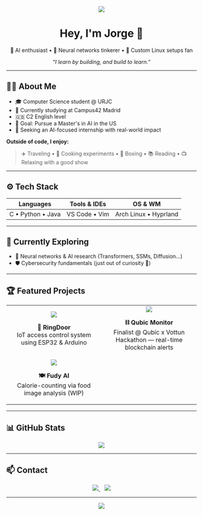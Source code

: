 <!-- Header with wave -->
<div align="center">
  <img src="https://capsule-render.vercel.app/api?type=waving&color=89B4FA&height=100&section=header"/>
</div>

<h1 align="center">Hey, I'm Jorge 👋</h1>

<p align="center">
  🚀 AI enthusiast • 🧠 Neural networks tinkerer • 🐧 Custom Linux setups fan
</p>

<p align="center">
  <em>“I learn by building, and build to learn.”</em>
</p>

---

## 🧑‍💻 About Me

- 🎓 Computer Science student @ URJC
- 🏫 Currently studying at Campus42 Madrid
- 🇬🇧 C2 English level
- 🎯 Goal: Pursue a Master's in AI in the US
- 💼 Seeking an AI-focused internship with real-world impact

**Outside of code, I enjoy:**

> ✈️ Traveling • 🍳 Cooking experiments • 🥊 Boxing • 📚 Reading • 📺 Relaxing with a good show

---

## ⚙️ Tech Stack

<div align="center">

| Languages | Tools & IDEs | OS & WM |
| --------- | ------------- | ------- |
| C • Python • Java | VS Code • Vim | Arch Linux • Hyprland |

</div>

---

## 🧠 Currently Exploring

- 🤖 Neural networks & AI research (Transformers, SSMs, Diffusion...)
- 🛡️ Cybersecurity fundamentals (just out of curiosity 🧪)

---

## 🏆 Featured Projects

<div align="center">
  <table>
    <tr>
      <td width="50%" align="center">
        <a href="https://github.com/Eclipse3k/RingDoor">
          <img src="https://github-readme-stats.vercel.app/api/pin/?username=Eclipse3k&repo=RingDoor&theme=catppuccin_mocha" />
        </a>
        <p><strong>🔐 RingDoor</strong><br/>IoT access control system using ESP32 & Arduino</p>
      </td>
      <td width="50%" align="center">
        <a href="https://github.com/Eclipse3k/Qubic-Monitor">
          <img src="https://github-readme-stats.vercel.app/api/pin/?username=Eclipse3k&repo=Qubic-Monitor&theme=catppuccin_mocha" />
        </a>
        <p><strong>⛓️ Qubic Monitor</strong><br/>Finalist @ Qubic x Vottun Hackathon — real-time blockchain alerts</p>
      </td>
    </tr>
    <tr>
      <td width="50%" align="center">
        <a href="https://github.com/Eclipse3k/FudyAI">
          <img src="https://github-readme-stats.vercel.app/api/pin/?username=Eclipse3k&repo=FudyAI&theme=catppuccin_mocha" />
        </a>
        <p><strong>🍽️ Fudy AI</strong><br/>Calorie-counting via food image analysis (WIP)</p>
      </td>
    </tr>
  </table>
</div>

---

## 📊 GitHub Stats

<div align="center">
  <img src="https://github-readme-stats.vercel.app/api?username=Eclipse3k&show_icons=true&theme=catppuccin_mocha&hide=contribs&count_private=true" />
</div>

---

## 📫 Contact

<div align="center">
  <a href="https://www.linkedin.com/in/jorge-sanchez-aguilar/" target="_blank">
    <img src="https://img.shields.io/badge/LinkedIn-89B4FA?style=for-the-badge&logo=linkedin&logoColor=white" />
  </a>
  &nbsp;&nbsp;
  <a href="mailto:your@email.com">
    <img src="https://img.shields.io/badge/Email-B6BFE2?style=for-the-badge&logo=gmail&logoColor=white" />
  </a>
</div>

---

<div align="center">
  <img src="https://capsule-render.vercel.app/api?type=waving&color=89B4FA&height=100&section=footer"/>
</div>
